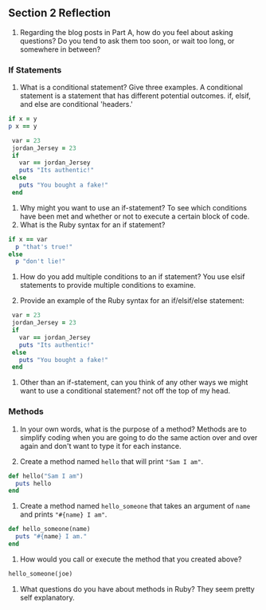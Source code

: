 ## Section 2 Reflection

1. Regarding the blog posts in Part A, how do you feel about asking questions? Do you tend to ask them too soon, or wait too long, or somewhere in between?

### If Statements

1. What is a conditional statement? Give three examples.
  A conditional statement is a statement that has different potential outcomes.
  if, elsif, and else are conditional 'headers.'
  ```ruby
  if x = y
  p x == y
  ```
  ```ruby
   var = 23
   jordan_Jersey = 23
   if
     var == jordan_Jersey
     puts "Its authentic!"
   else
     puts "You bought a fake!"
   end
   ```

1. Why might you want to use an if-statement?
  To see which conditions have been met and whether or not to execute a certain block of code.
1. What is the Ruby syntax for an if statement?
```ruby
if x == var
  p "that's true!"
else
  p "don't lie!"
  ```

1. How do you add multiple conditions to an if statement?
  You use elsif statements to provide multiple conditions to examine.

1. Provide an example of the Ruby syntax for an if/elsif/else statement:
```ruby
 var = 23
 jordan_Jersey = 23
 if
   var == jordan_Jersey
   puts "Its authentic!"
 else
   puts "You bought a fake!"
 end
 ```
1. Other than an if-statement, can you think of any other ways we might want to use a conditional statement?
 not off the top of my head.
### Methods

1. In your own words, what is the purpose of a method?
  Methods are to simplify coding when you are going to do the same action over and over again and don't want to type it for each instance.

1. Create a method named `hello` that will print `"Sam I am"`.
```ruby
def hello("Sam I am")
  puts hello
end
```

1. Create a method named `hello_someone` that takes an argument of `name` and prints `"#{name} I am"`.
```ruby
def hello_someone(name)
  puts "#{name} I am."
end
```


1. How would you call or execute the method that you created above?
```ruby
hello_someone(joe)
```

1. What questions do you have about methods in Ruby?
They seem pretty self explanatory.  
